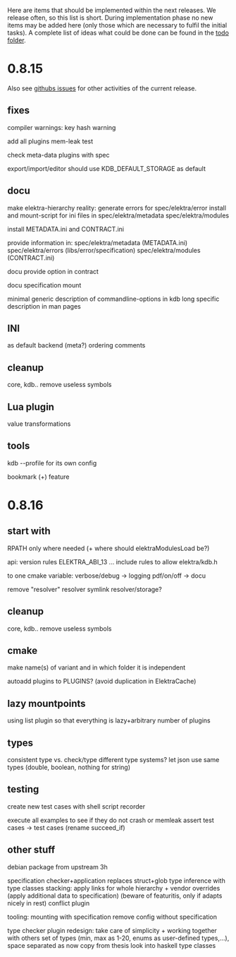 Here are items that should be implemented within the next releases.
We release often, so this list is short.
During implementation phase no new items may be added here (only
those which are necessary to fulfil the initial tasks).
A complete list of ideas what could be done can be found in the
[todo folder](.).


# 0.8.15

Also see [githubs issues](http://git.libelektra.org/issues)
for other activities of the current release.

## fixes

compiler warnings:
	key hash warning

add all plugins mem-leak test

check meta-data plugins with spec

export/import/editor should use KDB_DEFAULT_STORAGE as default

## docu

make elektra-hierarchy reality:
	generate errors for spec/elektra/error
	install and mount-script for ini files in spec/elektra/metadata spec/elektra/modules

install METADATA.ini and CONTRACT.ini

provide information in:
	spec/elektra/metadata (METADATA.ini)
	spec/elektra/errors (libs/error/specification)
	spec/elektra/modules (CONTRACT.ini)


docu provide option in contract

docu specification mount

minimal generic description of commandline-options in kdb
	long specific description in man pages


## INI

as default backend (meta?)
ordering
comments

## cleanup

core, kdb.. remove useless symbols

## Lua plugin

value transformations

## tools

kdb --profile for its own config

bookmark (+) feature







# 0.8.16

## start with

RPATH only where needed (+ where should elektraModulesLoad be?)

api:
	version rules ELEKTRA_ABI_13 ...
	include rules to allow elektra/kdb.h

to one cmake variable:
	verbose/debug -> logging
	pdf/on/off -> docu

remove "resolver" resolver
symlink resolver/storage?

## cleanup

core, kdb.. remove useless symbols

## cmake

make name(s) of variant and in which folder it is independent

autoadd plugins to PLUGINS? (avoid duplication in ElektraCache)


## lazy mountpoints

using list plugin
so that everything is lazy+arbitrary number of plugins

## types

consistent type vs. check/type
different type systems?
let json use same types (double, boolean, nothing for string)

## testing

create new test cases with shell script recorder

execute all examples to see if they do not crash or memleak
	assert test cases -> test cases (rename succeed_if)


## other stuff

debian package from upstream 3h

specification checker+application
	replaces struct+glob
	type inference with type classes
	stacking: apply links for whole hierarchy
	+ vendor overrides (apply additional data to specification)
	(beware of featuritis, only if adapts nicely in rest)
	conflict plugin

tooling:
	mounting with specification
	remove config without specification

type checker plugin redesign: take care of simplicity + working together with others
	set of types (min, max as 1-20, enums as user-defined types,...), space separated as now
	copy from thesis
	look into haskell type classes

